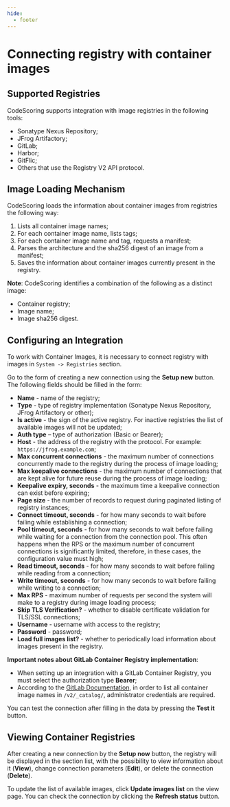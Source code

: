 ```yaml
---
hide:
  - footer
---
```


# Connecting registry with container images

## Supported Registries

CodeScoring supports integration with image registries in the following tools:

- Sonatype Nexus Repository;
- JFrog Artifactory;
- GitLab;
- Harbor;
- GitFlic;
- Others that use the Registry V2 API protocol.

## Image Loading Mechanism

CodeScoring loads the information about container images from registries the following way:

1. Lists all container image names;
2. For each container image name, lists tags;
3. For each container image name and tag, requests a manifest;
4. Parses the architecture and the sha256 digest of an image from a manifest;
5. Saves the information about container images currently present in the registry.

**Note**: CodeScoring identifies a combination of the following as a distinct image:

- Container registry;
- Image name;
- Image sha256 digest.

## Configuring an Integration

To work with Container Images, it is necessary to connect registry with images in `System -> Registries` section.

Go to the form of creating a new connection using the **Setup new** button. The following fields should be filled in the
form:

- **Name** - name of the registry;
- **Type** - type of registry implementation (Sonatype Nexus Repository, JFrog Artifactory or other);
- **Is active** - the sign of the active registry. For inactive registries the list of available images will not be
  updated;
- **Auth type** – type of authorization (Basic or Bearer);
- **Host** - the address of the registry with the protocol. For example: `https://jfrog.example.com`;
- **Max concurrent connections** - the maximum number of connections concurrently made to the registry during the process of image
  loading;
- **Max keepalive connections** - the maximum number of connections that are kept alive for future reuse during the
  process of image loading;
- **Keepalive expiry, seconds** - the maximum time a keepalive connection can exist before expiring;
- **Page size** - the number of records to request during paginated listing of registry instances;
- **Connect timeout, seconds** - for how many seconds to wait before failing while establishing a connection;
- **Pool timeout, seconds** - for how many seconds to wait before failing while waiting for a connection from the
  connection pool. This often happens when the RPS or the maximum number of concurrent connections is significantly
  limited, therefore, in these cases, the configuration value must high;
- **Read timeout, seconds** - for how many seconds to wait before failing while reading from a connection;
- **Write timeout, seconds** - for how many seconds to wait before failing while writing to a connection;
- **Max RPS** - maximum number of requests per second the system will make to a registry during image loading process;
- **Skip TLS Verification?** - whether to disable certificate validation for TLS/SSL connections;
- **Username** - username with access to the registry;
- **Password** - password;
- **Load full images list?** - whether to periodically load information about images present in the registry.

**Important notes about GitLab Container Registry implementation**:

- When setting up an integration with a GitLab Container Registry, you must select the authorization type **Bearer**;
- According to
  the [GitLab Documentation](https://docs.gitlab.com/api/container_registry/#listing-all-container-repositories), in
  order to list all container image names in `/v2/_catalog/`, administrator credentials are required.

You can test the connection after filling in the data by pressing the **Test it** button.

## Viewing Container Registries

After creating a new connection by the **Setup now** button, the registry will be displayed in the section list, with
the possibility to view information about it (**View**), change connection parameters (**Edit**), or delete the
connection (**Delete**).

To update the list of available images, click **Update images list** on the view page. You can check the connection by
clicking the **Refresh status** button.

